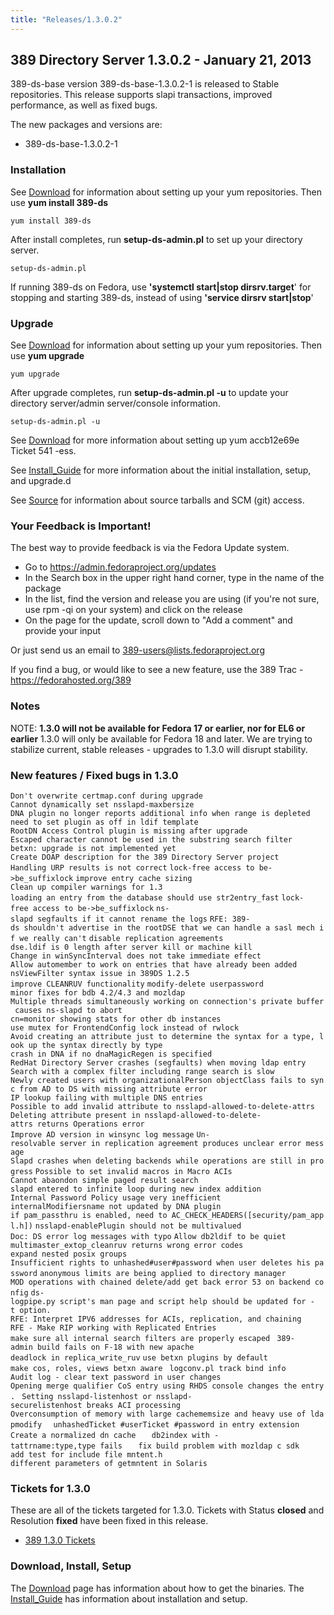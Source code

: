 ```yaml
---
title: "Releases/1.3.0.2"
---
```

389 Directory Server 1.3.0.2 - January 21, 2013
-----------------------------------------------

389-ds-base version 389-ds-base-1.3.0.2-1 is released to Stable repositories. This release supports slapi transactions, improved performance, as well as fixed bugs.

The new packages and versions are:

-   389-ds-base-1.3.0.2-1

### Installation

See [Download](../download.html) for information about setting up your yum repositories. Then use **yum install 389-ds**

`yum install 389-ds`

After install completes, run **setup-ds-admin.pl** to set up your directory server.

`setup-ds-admin.pl`

If running 389-ds on Fedora, use **'systemctl start|stop dirsrv.target**' for stopping and starting 389-ds, instead of using **'service dirsrv start|stop**'

### Upgrade

See [Download](../download.html) for information about setting up your yum repositories. Then use **yum upgrade**

`yum upgrade`

After upgrade completes, run **setup-ds-admin.pl -u** to update your directory server/admin server/console information.

`setup-ds-admin.pl -u`

See [Download](../download.html) for more information about setting up yum accb12e69e Ticket 541 -ess.

See [Install\_Guide](../legacy/install-guide.html) for more information about the initial installation, setup, and upgrade.d

See [Source](../development/source.html) for information about source tarballs and SCM (git) access.

### Your Feedback is Important!

The best way to provide feedback is via the Fedora Update system.

-   Go to <https://admin.fedoraproject.org/updates>
-   In the Search box in the upper right hand corner, type in the name of the package
-   In the list, find the version and release you are using (if you're not sure, use rpm -qi <package name> on your system) and click on the release
-   On the page for the update, scroll down to "Add a comment" and provide your input

Or just send us an email to 389-users@lists.fedoraproject.org

If you find a bug, or would like to see a new feature, use the 389 Trac - [<https://fedorahosted.org/389>](https://fedorahosted.org/389)

### Notes

NOTE: **1.3.0 will not be available for Fedora 17 or earlier, nor for EL6 or earlier** 1.3.0 will only be available for Fedora 18 and later. We are trying to stabilize current, stable releases - upgrades to 1.3.0 will disrupt stability.

### New features / Fixed bugs in 1.3.0

`Don't overwrite certmap.conf during upgrade`
`Cannot dynamically set nsslapd-maxbersize`
`DNA plugin no longer reports additional info when range is depleted`
`need to set plugin as off in ldif template`
`RootDN Access Control plugin is missing after upgrade`
`Escaped character cannot be used in the substring search filter`
`betxn: upgrade is not implemented yet`
`Create DOAP description for the 389 Directory Server project`
`Handling URP results is not correct`
`lock-free access to be->be_suffixlock`
`improve entry cache sizing`
`Clean up compiler warnings for 1.3`
`loading an entry from the database should use str2entry_fast`
`lock-free access to be->be_suffixlock`
`ns-slapd segfaults if it cannot rename the logs`
`RFE: 389-ds shouldn't advertise in the rootDSE that we can handle a sasl mech if we really can't`
`disable replication agreements`
`dse.ldif is 0 length after server kill or machine kill`
`Change in winSyncInterval does not take immediate effect`
`Allow automember to work on entries that have already been added`
`nsViewFilter syntax issue in 389DS 1.2.5`
`improve CLEANRUV functionality`
`modify-delete userpassword`
`minor fixes for bdb 4.2/4.3 and mozldap`
`Multiple threads simultaneously working on connection's private buffer causes ns-slapd to abort`
`cn=monitor showing stats for other db instances`
`use mutex for FrontendConfig lock instead of rwlock`
`Avoid creating an attribute just to determine the syntax for a type, look up the syntax directly by type`
`crash in DNA if no dnaMagicRegen is specified`
`RedHat Directory Server crashes (segfaults) when moving ldap entry`
`Search with a complex filter including range search is slow`
`Newly created users with organizationalPerson objectClass fails to sync from AD to DS with missing attribute error`
`IP lookup failing with multiple DNS entries`
`Possible to add invalid attribute to nsslapd-allowed-to-delete-attrs`
`Deleting attribute present in nsslapd-allowed-to-delete-attrs returns Operations error`
`Improve AD version in winsync log message`
`Un-resolvable server in replication agreement produces unclear error message`
`Slapd crashes when deleting backends while operations are still in progress`
`Possible to set invalid macros in Macro ACIs`
`Cannot abaondon simple paged result search`
`slapd entered to infinite loop during new index addition`
`Internal Password Policy usage very inefficient`
`internalModifiersname not updated by DNA plugin`
`if pam_passthru is enabled, need to AC_CHECK_HEADERS([security/pam_appl.h])`
`nsslapd-enablePlugin should not be multivalued`
`Doc: DS error log messages with typo`
`Allow db2ldif to be quiet`
`multimaster_extop_cleanruv returns wrong error codes`
`expand nested posix groups`
`Insufficient rights to unhashed#user#password when user deletes his password`
`anonymous limits are being applied to directory manager`
`MOD operations with chained delete/add get back error 53 on backend config`
`ds-logpipe.py script's man page and script help should be updated for -t option.`
`RFE: Interpret IPV6 addresses for ACIs, replication, and chaining `
`RFE - Make RIP working with Replicated Entries `
`make sure all internal search filters are properly escaped `
`389-admin build fails on F-18 with new apache  `
`deadlock in replica_write_ruv`
`use betxn plugins by default`
`make cos, roles, views betxn aware `
`logconv.pl track bind info`
`Audit log - clear text password in user changes `
`Opening merge qualifier CoS entry using RHDS console changes the entry. `
`Setting nsslapd-listenhost or nsslapd-securelistenhost breaks ACI processing   `
`Overconsumption of memory with large cachememsize and heavy use of ldapmodify  `
`unhashedTicket #userTicket #password in entry extension    `
`Create a normalized dn cache   `
`db2index with -tattrname:type,type fails   `
`fix build problem with mozldap c sdk   `
`add test for include file mntent.h     `
`different parameters of getmntent in Solaris`

### Tickets for 1.3.0

These are all of the tickets targeted for 1.3.0. Tickets with Status **closed** and Resolution **fixed** have been fixed in this release.

-   [389 1.3.0 Tickets](https://fedorahosted.org/389/report/14)

### Download, Install, Setup

The [Download](../download.html) page has information about how to get the binaries. The [Install\_Guide](../legacy/install-guide.html) has information about installation and setup.
